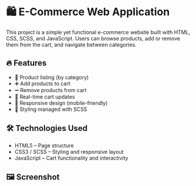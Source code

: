 # 🛍️ E-Commerce Web Application

This project is a simple yet functional e-commerce website built with HTML, CSS, SCSS, and JavaScript. Users can browse products, add or remove them from the cart, and navigate between categories.

## 🔥 Features

- 👕 Product listing (by category)
- ➕ Add products to cart
- ➖ Remove products from cart
- 🛒 Real-time cart updates
- 💅 Responsive design (mobile-friendly)
- 🎨 Styling managed with SCSS

## 🛠️ Technologies Used

- HTML5 – Page structure
- CSS3 / SCSS – Styling and responsive layout
- JavaScript – Cart functionality and interactivity

## 🖼️ Screenshot

